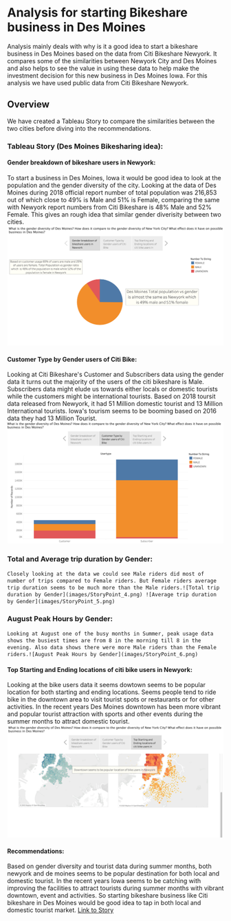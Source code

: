 # Analysis for starting Bikeshare business in Des Moines

   Analysis mainly deals with why is it a good idea to start a bikeshare business in Des Moines based on the data from Citi Bikeshare Newyork. It compares some of the similarities between Newyork City and Des Moines and also helps to see the value in using these data to help make the investment decision for this new business in Des Moines Iowa. For this analysis we have used public data from Citi Bikeshare Newyork. 

## Overview

   We have created a Tableau Story to compare the similarities between the two cities before diving into the recommendations.

### Tableau Story (Des Moines Bikesharing idea):

#### Gender breakdown of bikeshare users in Newyork:
    
   To start a business in Des Moines, Iowa it would be good idea to look at the population and the gender diversity of the city. Looking at the data of Des Moines during 2018 official report number of total population was 216,853 out of which close to 49% is Male and 51% is Female, comparing the same with Newyork report numbers from Citi Bikeshare is 48% Male and 52% Female. This gives an rough idea that similar gender diverisity between two cities.![Gender breakdown of bikeshare users in Newyork](images/StoryPoint_1.png)

#### Customer Type by Gender users of Citi Bike:

   Looking at Citi Bikeshare's Customer and Subscribers data using the gender data it turns out the majority of the users of the citi bikeshare is Male. Subscribers data might elude us towards either locals or domestic tourists while the customers might be international tourists. Based on 2018 toursit data released from Newyork, it had 51 Million domestic tourist and 13 Million International tourists. Iowa's tourism seems to be booming based on 2016 data they had 13 Million Tourist.![Customer Type by Gender users of Citi Bike](images/StoryPoint_2.png)

### Total and Average trip duration by Gender:

    Closely looking at the data we could see Male riders did most of number of trips compared to Female riders. But Female riders average trip duration seems to be much more than the Male riders.![Total trip duration by Gender](images/StoryPoint_4.png) ![Average trip duration by Gender](images/StoryPoint_5.png)

### August Peak Hours by Gender:

    Looking at August one of the busy months in Summer, peak usage data shows the busiest times are from 8 in the morning till 8 in the evening. Also data shows there were more Male riders than the Female riders.![August Peak Hours by Gender](images/StoryPoint_6.png)

#### Top Starting and Ending locations of citi bike users in Newyork:

   Looking at the bike users data it seems dowtown seems to be popular location for both starting and ending locations. Seems people tend to ride bike in the downtown area to visit tourist spots or restaurants or for other activities. In the recent years Des Moines downtown has been more vibrant and popular tourist attraction with sports and other events during the summer months to attract domestic tourist.![Top Starting and Ending locations of citi bike users in Newyork](images/StoryPoint_3.png)

#### Recommendations:

   Based on gender diversity and tourist data during summer months, both newyork and de moines seems to be popular destination for both local and domestic tourist. In the recent years Iowa seems to be catching with improving the facilities to attract tourists during summer months with vibrant downtown, event and activities. So starting bikeshare business like Citi bikeshare in Des Moines would be good idea to tap in both local and domestic tourist market. [Link to Story](https://public.tableau.com/profile/ayyappa.muthusami#!/vizhome/DesMoinesBikesharebusinessidea/DesMoinesBikesharingidea?publish=yes)

